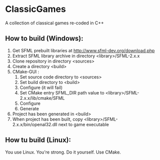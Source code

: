 # ClassicGames
A collection of classical games re-coded in C++

## How to build (Windows):

1. Get SFML prebuilt libraries at http://www.sfml-dev.org/download.php
2. Extract SFML library archive in directory \<library\>/SFML-2.x.x
3. Clone repository in directory \<sources\>
4. Create a directory \<build\>
5. CMake-GUI :
   1. Set source code directory to \<sources\>
   2. Set build directory to \<build\>
   3. Configure (it will fail)
   4. Set CMake entry SFML_DIR path value to \<library\>/SFML-2.x.x/lib/cmake/SFML
   5. Configure
   6. Generate
6. Project has been generated in \<build\>
7. When project has been built, copy \<library\>/SFML-2.x.x/bin/openal32.dll next to game executable

## How tu build (Linux):

You use Linux. You're strong. Do it yourself. Use CMake.